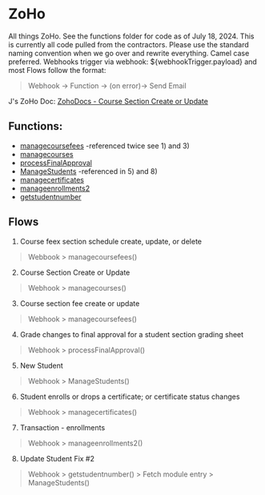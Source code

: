 # ZoHo
All things ZoHo. See the functions folder for code as of July 18, 2024.
This is currently all code pulled from the contractors. Please use the standard naming convention when we go over and rewrite everything. Camel case preferred. 
Webhooks trigger via webhook: ${webhookTrigger.payload} and most Flows follow the format:
> Webhook -> Function -> (on error)-> Send Email 

J's ZoHo Doc: 
[ZohoDocs - Course Section Create or Update](https://docs.google.com/document/d/1lhCuEAl-_mssyGtc183ow8Qk7oO96rjunLVsg_4a770/edit?ouid=117853339634377310823&usp=docs_home&ths=true)


## Functions:
- [managecoursefees](/functions/managecoursefees) -referenced twice see 1) and 3)
- [managecourses](/functions/managecourses)
- [processFinalApproval](/functions/processFinalApproval) 
- [ManageStudents](/functions/ManageStudents) -referenced in 5) and 8) 
- [managecertificates](/functions/managecertificates)
- [manageenrollments2](/functions/manageenrollments2)
- [getstudentnumber](/functions/getstudentnumber)

## Flows
1) Course feex section schedule create, update, or delete
> Webbook > managecoursefees()

2) Course Section Create or Update
> Webhook > managecourses()

3) Course section fee create or update
> Webhook > managecoursefees()

4) Grade changes to final approval for a student section grading sheet
> Webhook > processFinalApproval()

5) New Student
> Webhook > ManageStudents()
   
6) Student enrolls or drops a certificate; or certificate status changes
> Webhook > managecertificates()

7) Transaction - enrollments
> Webhook > manageenrollments2()

8) Update Student Fix #2
> Webhook > getstudentnumber() > Fetch module entry > ManageStudents()
